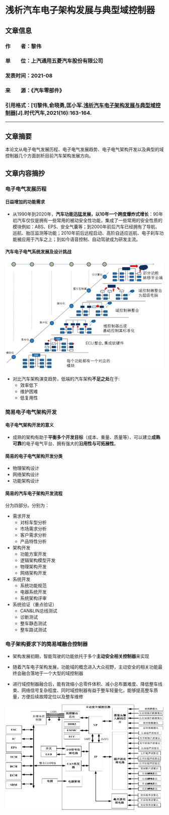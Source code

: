 # 浅析汽车电子架构发展与典型域控制器

## 文章信息

### 作&emsp;&emsp;者：黎伟

### 单&emsp;&emsp;位：上汽通用五菱汽车股份有限公司

### 发表时间：2021-08

### 来&emsp;&emsp;源：《汽车零部件》

### 引用格式：[1]黎伟,俞晓勇,匡小军.[浅析汽车电子架构发展与典型域控制器](https://kns.cnki.net/kcms/detail/detail.aspx?dbcode=CJFD&dbname=CJFDLAST2021&filename=SDQE202116075)[J].时代汽车,2021(16):163-164.

---

## 文章摘要

本论文从电子电气发展历程、电子电气发展趋势、电子电气架构开发以及典型的域控制器几个方面剖析目前汽车架构发展方向。

## 文章内容摘抄

### 电子电气发展历程

#### 日益增加的功能需求

* 从1990年到2020年，**汽车功能迅猛发展，以10年一个跨度爆炸式增长**：90年初汽车仅仅是拥有一些常用的被动安全性功能，集成了一些常用的安全性质的模块例如：ABS、EPS、安全气囊等；到2000年前后汽车已经拥有了导航、巡航、胎压监测等功能；2010年前后远程启动、高阶自适应巡航、电子刹车功能被应用于汽车之上；到如今语音控制、自动驾驶成为研发主流。

#### 汽车电子电气系统发展及设计挑战

![001](./../img/detail/003_01.png)

* 对比汽车架构演变趋势，低端的汽车架构**不足之处**在于:
  * 效率低下
  * 维护困难
  * 低复用性

### 简易电子电气架构开发

#### 电子电气架构开发的意义

* 成熟的架构有助于**平衡多个开发目标**（成本、重量、质量等）、可以建立**成熟可靠**的电子电气平台、拥有强大的**沿用性与可拓展性**。

#### 简易的电子电气架构开发分类

* 物理架构设计
* 网络架构设计
* 功能架构设计

#### 简易的汽车电子架构开发流程

分为四部分。分别为：

* 需求开发
  * 对标车型分析
  * 市场需求分析
  * 客户需求分析
  * 产品特性分析
* 架构开发
  * 功能方案开发
  * 逻辑架构模型开发
  * 物理架构开发
  * 网络架构开发
* 系统开发
  * 系统功能规范
  * 电器系统开发
  * 系统架构评审
* 系统验证（重点验证）
  * CAN&LIN总线测试
  * 诊断测试
  * 整车静态测试
  * 整车路试测试

### 电子架构要求下的简易域融合控制器

* 架构发展初期，智能驾驶的功能依托于多个**主动安全相关控制器**来实现

* 随着汽车电子架构发展，功能域的概念进入大众视野，主动安全的相关功能最终会融合落地于一个大型的域控制器

* 进行域控制器融合后，能有效缩小总零件体积、减小总布置难度、降低整车线束、网络信号复杂程度、同时域控制器有益于整车轻量化，能够提高整车质量，方便后续故障定位以及整车维修

![002](./../img/detail/003_02.png)
